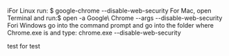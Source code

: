 iFor Linux run: $ google-chrome --disable-web-security
For Mac, open Terminal and run:$ open -a Google\ Chrome --args --disable-web-security
Fori  Windows go into the command prompt and go into the folder where Chrome.exe is and type: chrome.exe --disable-web-security


test for test
